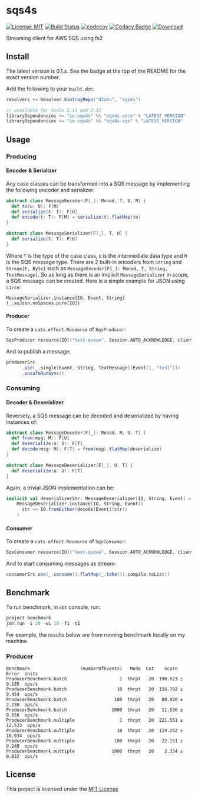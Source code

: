 # sqs4s

[![License: MIT](https://img.shields.io/badge/License-MIT-yellow.svg)](https://opensource.org/licenses/MIT)
[![Build Status](https://travis-ci.com/d2a4u/sqs4s.svg?branch=master)](https://travis-ci.com/d2a4u/sqs4s)
[![codecov](https://codecov.io/gh/d2a4u/sqs4s/branch/master/graph/badge.svg)](https://codecov.io/gh/d2a4u/sqs4s)
[![Codacy Badge](https://api.codacy.com/project/badge/Grade/8a331de033cb4700acddb175af4148bb)](https://www.codacy.com/app/d2a4u/sqs4s?utm_source=github.com&amp;utm_medium=referral&amp;utm_content=d2a4u/sqs4s&amp;utm_campaign=Badge_Grade)
[![Download](https://api.bintray.com/packages/d2a4u/sqs4s/sqs4s-core/images/download.svg)](https://bintray.com/d2a4u/sqs4s/sqs4s-core/_latestVersion)

Streaming client for AWS SQS using fs2

## Install

The latest version is 0.1.x. See the badge at the top of the README for the exact version number.

Add the following to your `build.sbt`:

```scala
resolvers += Resolver.bintrayRepo("d2a4u", "sqs4s")

// available for Scala 2.11 and 2.12
libraryDependencies += "io.sqs4s" %% "sqs4s-core" % "LATEST_VERSION"
libraryDependencies += "io.sqs4s" %% "sqs4s-sqs" % "LATEST_VERSION"
```

## Usage

### Producing

#### Encoder & Serializer

Any case classes can be transformed into a SQS message by implementing the 
following encoder and serializer:

```scala
abstract class MessageEncoder[F[_]: Monad, T, U, M] {
  def to(u: U): F[M]
  def serialize(t: T): F[U]
  def encode(t: T): F[M] = serialize(t).flatMap(to)
}

abstract class MessageSerializer[F[_], T, U] {
  def serialize(t: T): F[U]
}
```

Where `T` is the type of the case class, `U` is the intermediate data type and
`M` is the SQS message type. There are 2 built-in encoders from `String` and
`Stream[F, Byte]` such as `MessageEncoder[F[_]: Monad, T, String, TextMessage]`.
So as long as there is an implicit `MessageSerializer` in scope, a SQS message
can be created. Here is a simple example for JSON using `circe`:

```MessageSerializer.instance[IO, Event, String](_.asJson.noSpaces.pure[IO])```

#### Producer

To create a `cats.effect.Resource` of `SqsProducer`:

```scala
SqsProducer.resource[IO]("test-queue", Session.AUTO_ACKNOWLEDGE, client)
```

And to publish a message:

```scala 
producerSrc
      .use(_.single[Event, String, TextMessage](Event(1, "test")))
      .unsafeRunSync()
```
### Consuming

#### Decoder & Deserializer

Reversely, a SQS message can be decoded and deserialized by having instances of:

```scala
abstract class MessageDecoder[F[_]: Monad, M, U, T] {
  def from(msg: M): F[U]
  def deserialize(u: U): F[T]
  def decode(msg: M): F[T] = from(msg).flatMap(deserialize)
}

abstract class MessageDeserializer[F[_], U, T] {
  def deserialize(u: U): F[T]
}
```
Again, a trivial JSON implementation can be:
```scala
implicit val deserializerStr: MessageDeserializer[IO, String, Event] =
    MessageDeserializer.instance[IO, String, Event](
      str => IO.fromEither(decode[Event](str))
    )
``` 

#### Consumer

To create a `cats.effect.Resource` of `SqsConsumer`:

```scala
SqsConsumer.resource[IO]("test-queue", Session.AUTO_ACKNOWLEDGE, client)
```

And to start consuming messages as stream:

```scala 
consumerSrc.use(_.consume().flatMap(_.take(1).compile.toList))
```

## Benchmark

To run benchmark, in `sbt` console, run:

```scala
project benchmark
jmh:run -i 20 -wi 10 -f1 -t1
```

For example, the results below are from running benchmark locally on my machine.

### Producer
```text
Benchmark                   (numberOfEvents)   Mode  Cnt    Score    Error  Units
ProducerBenchmark.batch                    1  thrpt   20  190.623 ±  9.185  ops/s
ProducerBenchmark.batch                   10  thrpt   20  156.782 ±  9.454  ops/s
ProducerBenchmark.batch                  100  thrpt   20   80.920 ±  2.230  ops/s
ProducerBenchmark.batch                 1000  thrpt   20   11.536 ±  0.056  ops/s
ProducerBenchmark.multiple                 1  thrpt   20  221.551 ± 12.533  ops/s
ProducerBenchmark.multiple                10  thrpt   20  119.252 ± 16.934  ops/s
ProducerBenchmark.multiple               100  thrpt   20   22.151 ±  0.248  ops/s
ProducerBenchmark.multiple              1000  thrpt   20    2.354 ±  0.032  ops/s
```

## License

This project is licensed under the [MIT License](https://opensource.org/licenses/MIT)
